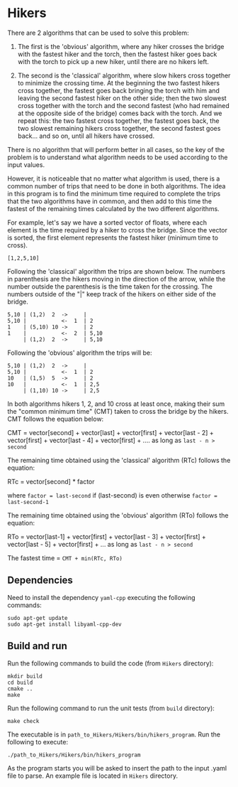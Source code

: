 # Hikers

There are 2 algorithms that can be used to solve this problem:

1) The first is the 'obvious' algorithm, where any hiker crosses the bridge with the fastest hiker and the torch, then the fastest hiker goes back with the torch to pick up a new hiker, until there are no hikers left.

2) The second is the 'classical' algorithm, where slow hikers cross together to minimize the crossing time. At the beginning the two fastest hikers cross together, the fastest goes back bringing the torch with him and leaving the second fastest hiker on the other side; then the two slowest cross together with the torch and the second fastest (who had remained at the opposite side of the bridge) comes back with the torch. And we repeat this: the two fastest cross together, the fastest goes back, the two slowest remaining hikers cross together, the second fastest goes back... and so on, until all hikers have crossed. 

There is no algorithm that will perform better in all cases, so the key of the problem is to understand what algorithm needs to be used according to the input values.

However, it is noticeable that no matter what algorithm is used, there is a common number of trips that need to be done in both algorithms. The idea in this program is to find the minimum time required to complete the trips that the two algorithms have in common, and then add to this time the fastest of the remaining times calculated by the two different algorithms.

For example, let's say we have a sorted vector of floats, where each element is the time required by a hiker to cross the bridge. Since the vector is sorted, the first element represents the fastest hiker (minimum time to cross).

`[1,2,5,10]` 

Following the 'classical' algorithm the trips are shown below. The numbers in parenthesis are the hikers moving in the direction of the arrow, while the number outside the parenthesis is the time taken for the crossing. The numbers outside of the "|" keep track of the hikers on either side of the bridge.
```
5,10 | (1,2)  2  ->     | 
5,10 |           <-  1  | 2
1    | (5,10) 10 ->     | 2
1    |           <-  2  | 5,10
     | (1,2)  2  ->     | 5,10
```  

Following the 'obvious' algorithm the trips will be:
```
5,10 | (1,2)  2  ->     | 
5,10 |           <-  1  | 2
10   | (1,5)  5  ->     | 2
10   |           <-  1  | 2,5
     | (1,10) 10 ->     | 2,5
```

In both algorithms hikers 1, 2, and 10 cross at least once, making their sum the "common minimum time" (CMT) taken to cross the bridge by the hikers. CMT follows the equation below:

CMT = vector[second] + vector[last] + vector[first] + vector[last - 2] + vector[first] + vector[last - 4] + vector[first] + .... as long as `last - n > second` 

The remaining time obtained using the 'classical' algorithm (RTc) follows the equation:

RTc = vector[second] * factor

where `factor = last-second` if (last-second) is even otherwise `factor = last-second-1`

The remaining time obtained using the 'obvious' algorithm (RTo) follows the equation:

RTo = vector[last-1] + vector[first] + vector[last - 3] + vector[first] + vector[last - 5] + vector[first] + ... as long as `last - n > second`

The fastest time = `CMT + min(RTc, RTo)`

Dependencies
-

Need to install the dependency `yaml-cpp` executing the following commands:

```
sudo apt-get update
sudo apt-get install libyaml-cpp-dev
```

Build and run
-

Run the following commands to build the code (from `Hikers` directory):
```
mkdir build
cd build
cmake ..
make
```

Run the following command to run the unit tests (from `build` directory):
```
make check
```

The executable is in `path_to_Hikers/Hikers/bin/hikers_program`. Run the following to execute:
```
./path_to_Hikers/Hikers/bin/hikers_program
```
As the program starts you will be asked to insert the path to the input .yaml file to parse. 
An example file is located in `Hikers` directory.
